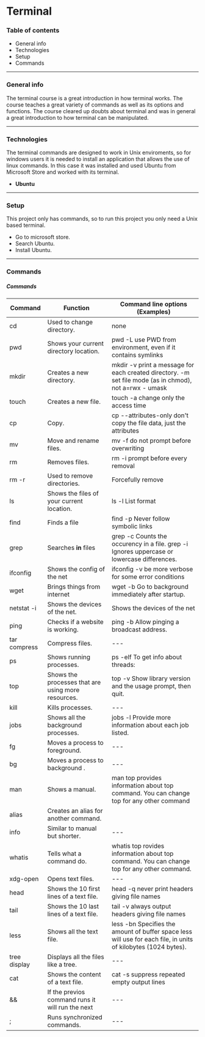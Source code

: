 # Terminal

### Table of contents

- General info
- Technologies
- Setup
- Commands

------------

### General info

The terminal course is a great introduction in how terminal works. The course teaches a great variety of commands as well as its options and functions. The course cleared up doubts about terminal and was in general a great introduction to how terminal can be manipulated.

------------

### Technologies

The terminal commands are designed to work in Unix enviroments, so for windows users it is needed to install an application that allows the use of linux commands. In this case it was installed and used Ubuntu from Microsoft Store and worked with its terminal.

- **Ubuntu**

------------

### Setup

This project only has commands, so to run this project you only need a Unix based terminal.
- Go to microsoft store.
- Search Ubuntu.
- Install Ubuntu.
------------


### Commands

##### Commands

|  Command | Function  | Command line options (Examples) |
| ------------ | ------------ | ------------ |
|  cd | Used to change directory. | none |
|  pwd | Shows your current directory location. | pwd -L use PWD from environment, even if it contains symlinks|
|  mkdir | Creates a new directory. | mkdir -v  print a message for each created directory. -m  set file mode (as in chmod), not a=rwx - umask |
|  touch | Creates a new file. | touch -a  change only the access time |
|  cp | Copy. | cp --attributes-only  don't copy the file data, just the attributes |
|  mv | Move and rename files. | mv -f  do not prompt before overwriting |
|  rm | Removes files. | rm -i  prompt before every removal  |
|  rm -r | Used to remove directories. | Forcefully remove |
|  ls | Shows the files of your current location. | ls -l List format |
|  find | Finds a file | find -p Never follow symbolic links |
|  grep | Searches **in** files | grep -c Counts the occurency in a file. grep -i Ignores uppercase or lowercase differences. |
|  ifconfig | Shows the config of the net | ifconfig -v be more verbose for some error conditions |
|  wget | Brings things from internet | wget -b Go to background immediately after startup. |
|  netstat -i  | Shows the devices of the net. | Shows the devices of the net |
|  ping | Checks if a website is working. | ping -b Allow pinging a broadcast address. |
|  tar compress | Compress files. | --- |
|  ps | Shows running processes. | ps -elf To get info about threads: |
|  top |  Shows the processes that are using more resources. | top -v  Show library version and the usage prompt, then quit. |
|  kill | Kills processes. | --- |
|  jobs | Shows all the background processes. | jobs -l Provide more information about each job listed. |
|  fg | Moves a process to foreground. | --- |
|  bg | Moves a process to background . | --- |
|  man | Shows a manual. | man top provides information about top command. You can change top for any other command|
|  alias | Creates an alias for another command. |  |
|  info | Similar to manual but shorter. | --- |
|  whatis | Tells what a command do. | whatis top rovides information about top command. You can change top for any other command.  |
|  xdg-open | Opens text files. | --- |
|  head | Shows the 10 first lines of a text file. | head -q never print headers giving file names | 
|  tail | Shows the 10 last lines of a text file. | tail -v always output headers giving file names |
|  less | Shows all the text file. | less -bn Specifies the amount of buffer space less will use for each file, in units of kilobytes (1024 bytes).  |
|  tree display | Displays all the files like a tree. | --- |
|  cat | Shows the content of a text file. | cat -s suppress repeated empty output lines |
|  && | If the previos command runs it will run the next| --- |
|  ; | Runs synchronized commands. |  --- |





